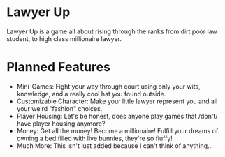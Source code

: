 # Lawyer Up
Lawyer Up is a game all about rising through the ranks from dirt poor law student, to high class millionaire lawyer.

# Planned Features
* Mini-Games: Fight your way through court using only your wits, knowledge, and a really cool hat you found outside.
* Customizable Character: Make your little lawyer represent you and all your weird "fashion" choices.
* Player Housing: Let's be honest, does anyone play games that /don't/ have player housing anymore?
* Money: Get all the money! Become a millionaire! Fulfill your dreams of owning a bed filled with live bunnies, they're so fluffy!
* Much More: This isn't just added because I can't think of anything...

